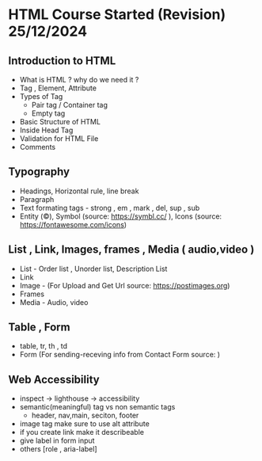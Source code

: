 # HTML Course Started (Revision) 25/12/2024

## Introduction to HTML

- What is HTML ? why do we need it ? 
- Tag , Element, Attribute 
- Types of Tag
    - Pair tag / Container tag
    - Empty tag
- Basic Structure of HTML
- Inside Head Tag
- Validation for HTML File
- Comments

## Typography

- Headings, Horizontal rule, line break
- Paragraph
- Text formating tags - strong , em , mark , del, sup , sub
- Entity (&copy;), Symbol (source: https://symbl.cc/ ), Icons (source: https://fontawesome.com/icons)

## List , Link, Images, frames , Media ( audio,video )

- List - Order list , Unorder list, Description List
- Link
- Image - (For Upload and Get Url  source: https://postimages.org)
- Frames
- Media - Audio, video

## Table , Form
- table, tr, th , td 
- Form (For sending-receving info from Contact Form source: )

## Web Accessibility

- inspect -> lighthouse -> accessibility
- semantic(meaningful) tag vs non semantic tags
    - header, nav,main, seciton, footer
- image tag make sure to use alt attribute
- if you create link make it describeable
- give label in form input 
- others [role , aria-label]